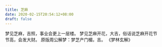 ```yaml
---
title: 芝麻
date: 2020-02-15T20:54:12+08:00
draft: false
---
```


梦见芝麻，吉照，事业会更上一层楼。
梦见芝麻开花，大吉，俗话说芝麻开花节节高，会发大财。
原版周公解梦：梦芝产门楣，吉。
《梦林玄解》